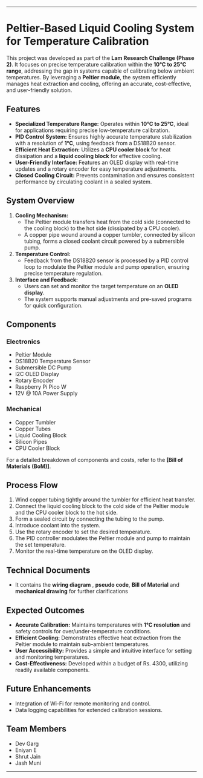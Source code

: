   

---

# Peltier-Based Liquid Cooling System for Temperature Calibration  

This project was developed as part of the **Lam Research Challenge (Phase 2)**. It focuses on precise temperature calibration within the **10°C to 25°C range**, addressing the gap in systems capable of calibrating below ambient temperatures. By leveraging a **Peltier module**, the system efficiently manages heat extraction and cooling, offering an accurate, cost-effective, and user-friendly solution.  

## Features  
- **Specialized Temperature Range:** Operates within **10°C to 25°C**, ideal for applications requiring precise low-temperature calibration.  
- **PID Control System:** Ensures highly accurate temperature stabilization with a resolution of **1°C**, using feedback from a DS18B20 sensor.  
- **Efficient Heat Extraction:** Utilizes a **CPU cooler block** for heat dissipation and a **liquid cooling block** for effective cooling.  
- **User-Friendly Interface:** Features an OLED display with real-time updates and a rotary encoder for easy temperature adjustments.  
- **Closed Cooling Circuit:** Prevents contamination and ensures consistent performance by circulating coolant in a sealed system.  

## System Overview  
1. **Cooling Mechanism:**  
   - The Peltier module transfers heat from the cold side (connected to the cooling block) to the hot side (dissipated by a CPU cooler).  
   - A copper pipe wound around a copper tumbler, connected by silicon tubing, forms a closed coolant circuit powered by a submersible pump.  
2. **Temperature Control:**  
   - Feedback from the DS18B20 sensor is processed by a PID control loop to modulate the Peltier module and pump operation, ensuring precise temperature regulation.  
3. **Interface and Feedback:**  
   - Users can set and monitor the target temperature on an **OLED display**.  
   - The system supports manual adjustments and pre-saved programs for quick configuration.  

## Components  
### Electronics  
- Peltier Module  
- DS18B20 Temperature Sensor  
- Submersible DC Pump  
- I2C OLED Display  
- Rotary Encoder  
- Raspberry Pi Pico W  
- 12V @ 10A Power Supply  

### Mechanical  
- Copper Tumbler  
- Copper Tubes  
- Liquid Cooling Block  
- Silicon Pipes  
- CPU Cooler Block  

For a detailed breakdown of components and costs, refer to the **[Bill of Materials (BoM)]**.  

## Process Flow  
1. Wind copper tubing tightly around the tumbler for efficient heat transfer.  
2. Connect the liquid cooling block to the cold side of the Peltier module and the CPU cooler block to the hot side.  
3. Form a sealed circuit by connecting the tubing to the pump.  
4. Introduce coolant into the system.  
5. Use the rotary encoder to set the desired temperature.  
6. The PID controller modulates the Peltier module and pump to maintain the set temperature.  
7. Monitor the real-time temperature on the OLED display.  

## Technical Documents
 - It contains the **wiring diagram** , **pseudo code**, **Bill of Material** and **mechanical drawing** for further clarifications

## Expected Outcomes  
- **Accurate Calibration:** Maintains temperatures with **1°C resolution** and safety controls for over/under-temperature conditions.  
- **Efficient Cooling:** Demonstrates effective heat extraction from the Peltier module to maintain sub-ambient temperatures.  
- **User Accessibility:** Provides a simple and intuitive interface for setting and monitoring temperatures.  
- **Cost-Effectiveness:** Developed within a budget of Rs. 4300, utilizing readily available components.  

## Future Enhancements  
- Integration of Wi-Fi for remote monitoring and control.  
- Data logging capabilities for extended calibration sessions.    

## Team Members
- Dev Garg
- Eniyan E
- Shrut Jain
- Jash Muni

---


